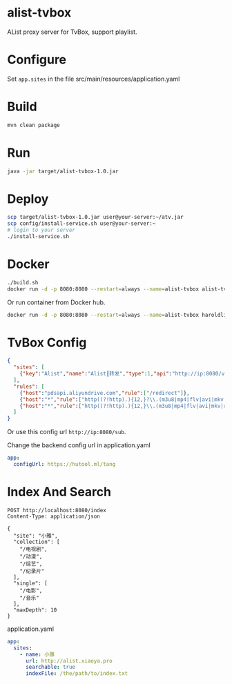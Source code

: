 # alist-tvbox
AList proxy server for TvBox, support playlist.

# Configure
Set `app.sites` in the file src/main/resources/application.yaml

# Build
```bash
mvn clean package
```

# Run
```bash
java -jar target/alist-tvbox-1.0.jar
```

# Deploy
```bash
scp target/alist-tvbox-1.0.jar user@your-server:~/atv.jar
scp config/install-service.sh user@your-server:~
# login to your server
./install-service.sh
```

# Docker
```bash
./build.sh
docker run -d -p 8080:8080 --restart=always --name=alist-tvbox alist-tvbox
```
Or run container from Docker hub.
```bash
docker run -d -p 8080:8080 --restart=always --name=alist-tvbox haroldli/alist-tvbox
```

# TvBox Config
```json
{
  "sites": [
    {"key":"Alist","name":"Alist┃转发","type":1,"api":"http://ip:8080/vod","searchable":1,"quickSearch":1,"filterable":1}
  ],
  "rules": [
    {"host":"pdsapi.aliyundrive.com","rule":["/redirect"]},
    {"host":"*","rule":["http((?!http).){12,}?\\.(m3u8|mp4|flv|avi|mkv|rm|wmv|mpg|ape|flac|wav|wma|m4a)\\?.*"]},
    {"host":"*","rule":["http((?!http).){12,}\\.(m3u8|mp4|flv|avi|mkv|rm|wmv|mpg|ape|flac|wav|wma|m4a)"]}
  ]
}
```

Or use this config url `http://ip:8080/sub`.

Change the backend config url in application.yaml
```yaml
app:
  configUrl: https://hutool.ml/tang
```

# Index And Search
```http request
POST http://localhost:8080/index
Content-Type: application/json

{
  "site": "小雅",
  "collection": [
    "/电视剧",
    "/动漫",
    "/综艺",
    "/纪录片"
  ],
  "single": [
    "/电影",
    "/音乐"
  ],
  "maxDepth": 10
}

```

application.yaml
```yaml
app:
  sites:
    - name: 小雅
      url: http://alist.xiaoya.pro
      searchable: true
      indexFile: /the/path/to/index.txt
```
